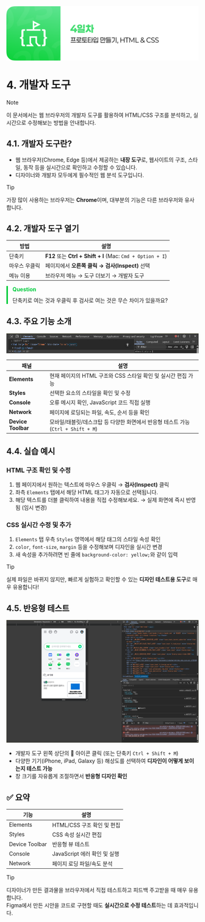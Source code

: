 <img src="./header.png" />

# 4. 개발자 도구

> [!NOTE]  
> 이 문서에서는 웹 브라우저의 개발자 도구를 활용하여 HTML/CSS 구조를 분석하고, 실시간으로 수정해보는 방법을 안내합니다.

## 4.1. 개발자 도구란?

- 웹 브라우저(Chrome, Edge 등)에서 제공하는 **내장 도구**로, 웹사이트의 구조, 스타일, 동작 등을 실시간으로 확인하고 수정할 수 있습니다.
- 디자이너와 개발자 모두에게 필수적인 웹 분석 도구입니다.

> [!TIP]  
> 가장 많이 사용하는 브라우저는 **Chrome**이며, 대부분의 기능은 다른 브라우저와 유사합니다.

## 4.2. 개발자 도구 열기

| 방법          | 설명                                                        |
| ------------- | ----------------------------------------------------------- |
| 단축키        | **F12** 또는 **Ctrl + Shift + I** (Mac: `Cmd + Option + I`) |
| 마우스 우클릭 | 페이지에서 **오른쪽 클릭 → 검사(Inspect)** 선택             |
| 메뉴 이용     | 브라우저 메뉴 → 도구 더보기 → 개발자 도구                   |

<div style="border-left: 4px solid rgb(0, 204, 61); padding: 0px 12px;">
  <p style="color: rgb(0, 204, 61); padding: 0; margin: 0 0 10px 0;"><strong>Question</strong></p>
  <p style="padding: 0; margin: 0;">단축키로 여는 것과 우클릭 후 검사로 여는 것은 무슨 차이가 있을까요?</p>
</div>

## 4.3. 주요 기능 소개

<img src="./src/05/devtools_overview.png" />

| 패널               | 설명                                                                              |
| ------------------ | --------------------------------------------------------------------------------- |
| **Elements**       | 현재 페이지의 HTML 구조와 CSS 스타일 확인 및 실시간 편집 가능                     |
| **Styles**         | 선택한 요소의 스타일을 확인 및 수정                                               |
| **Console**        | 오류 메시지 확인, JavaScript 코드 직접 실행                                       |
| **Network**        | 페이지에 로딩되는 파일, 속도, 순서 등을 확인                                      |
| **Device Toolbar** | 모바일/태블릿/데스크탑 등 다양한 화면에서 반응형 테스트 가능 (`Ctrl + Shift + M`) |

## 4.4. 실습 예시

### HTML 구조 확인 및 수정

1. 웹 페이지에서 원하는 텍스트에 마우스 우클릭 → **검사(Inspect)** 클릭
2. 좌측 `Elements` 탭에서 해당 HTML 태그가 자동으로 선택됩니다.
3. 해당 텍스트를 더블 클릭하여 내용을 직접 수정해보세요. → 실제 화면에 즉시 반영됨 (임시 변경)

### CSS 실시간 수정 및 추가

1. `Elements` 탭 우측 `Styles` 영역에서 해당 태그의 스타일 속성 확인
2. `color`, `font-size`, `margin` 등을 수정해보며 디자인을 실시간 변경
3. 새 속성을 추가하려면 빈 줄에 `background-color: yellow;`와 같이 입력

> [!TIP]  
> 실제 파일은 바뀌지 않지만, 빠르게 실험하고 확인할 수 있는 **디자인 테스트용 도구**로 매우 유용합니다!

## 4.5. 반응형 테스트

<img src="./src/05/responsive.png" />

- 개발자 도구 왼쪽 상단의 📱 아이콘 클릭 (또는 단축키 `Ctrl + Shift + M`)
- 다양한 기기(iPhone, iPad, Galaxy 등) 해상도를 선택하여 **디자인이 어떻게 보이는지 테스트 가능**
- 창 크기를 자유롭게 조절하면서 **반응형 디자인 확인**

## ✅ 요약

| 기능           | 설명                         |
| -------------- | ---------------------------- |
| Elements       | HTML/CSS 구조 확인 및 편집   |
| Styles         | CSS 속성 실시간 편집         |
| Device Toolbar | 반응형 뷰 테스트             |
| Console        | JavaScript 에러 확인 및 실행 |
| Network        | 페이지 로딩 파일/속도 분석   |

> [!TIP]  
> 디자이너가 만든 결과물을 브라우저에서 직접 테스트하고 피드백 주고받을 때 매우 유용합니다.  
> Figma에서 만든 시안을 코드로 구현할 때도 **실시간으로 수정 테스트**하는 데 효과적입니다.
